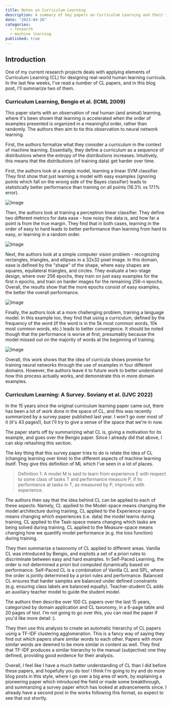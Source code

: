```yaml
---
title: Notes on Curriculum Learning
description: A summary of key papers on Curriculum Learning and their implications for machine learning.
date: "2023-04-26"
categories:
  - research
  - machine learning
published: true
---
```


## Introduction

One of my current research projects deals with applying elements of Curriculum Learning (CL) for designing real-world human learning curricula. In the last few weeks, I've read a number of CL papers, and in this blog post, I'll summarize two of them.

### Curriculum Learning, Bengio et al. (ICML 2009)

This paper starts with an observation of real human (and animal) learning, where it's been shown that learning is accelerated when the order of examples presented is organized in a meaningful order, rather than randomly. The authors then aim to tie this observation to neural network learning.

First, the authors formalize what they consider a curriculum in the context of machine learning. Essentially, they define a curriculum as a sequence of distributions where the entropy of the distributions increases. Intuitively, this means that the distributions (of training data) get harder over time.

First, the authors look at a simple model, learning a linear SVM classifier. They first show that just learning a model with easy examples (ignoring points which fall on the wrong side of the Bayes classifier) leads to statistically better performance than training on all points (16.3% vs 17.1% error).

![Image](https://saumikn.com/wp-content/uploads/image-1682482457399.png)

Then, the authors look at training a perceptron linear classifier. They define two different metrics for data ease - how noisy the data is, and how far a point is from the true margin. They find that in both cases, learning in the order of easy to hard leads to better performance than learning from hard to easy, or learning in a random order.

![Image](https://saumikn.com/wp-content/uploads/image-1682482713105.png)

Next, the authors look at a simple computer vision problem - recognizing rectangles, triangles, and ellipses in a 32x32 pixel image. In this domain, ease is defined by the "shape" of the shape, where easy shapes are squares, equilateral triangles, and circles. They evaluate a two-stage design, where over 256 epochs, they train on just easy examples for the first n epochs, and train on harder images for the remaining 256-n epochs. Overall, the results show that the more epochs consist of easy examples, the better the overall performance.

![Image](https://saumikn.com/wp-content/uploads/image-1682483842124.png)

Finally, the authors look at a more challenging problem, training a language model. In this example too, they find that using a curriculum, defined by the frequency of the word (if the word is in the 5k most common words, 10k most common words, etc.) leads to better convergence. It should be noted though that the performance is worse at first, presumably because the model missed out on the majority of words at the beginning of training.

![Image](https://saumikn.com/wp-content/uploads/image-1682485966500.png)

Overall, this work shows that the idea of curricula shows promise for training neural networks through the use of examples in four different domains. However, the authors leave it to future work to better understand how this process actually works, and demonstrate this in more domain examples.

### Curriculum Learning: A Survey. Soviany et al. (IJVC 2022)

In the 15 years since the original curriculum learning paper came out, there has been a lot of work done in the space of CL, and this was recently summarized by a survey paper published last year. I won't go over most of it (it's 43 pages!), but I'll try to give a sense of the space that we're in now.

The paper starts off by summarizing what CL is, giving a motivation for its example, and goes over the Bengio paper. Since I already did that above, I can skip rehashing this section.

The key thing that this survey paper tries to do is relate the idea of CL (changing learning over time) to the different aspects of machine learning itself. They give this definition of ML which I've seen in a lot of places.

> Definition 1: A model M is said to learn from experience E with respect to some class of tasks T and performance measure P, if its performance at tasks in T, as measured by P, improves with experience.

The authors then say that the idea behind CL can be applied to each of these aspects. Namely, CL applied to the Model-space means changing the model architecture during training, CL applied to the Experience-space means changing which experiences (i.e. data) the model learns during training, CL applied to the Task-space means changing which tasks are being solved during training, CL applied to the Measure-space means changing how we quantify model performance (e.g. the loss function) during training.

They then summarize a taxonomy of CL applied to different areas. Vanilla CL was introduced by Bengio, and exploits a set of a priori rules to discriminate between easy and hard examples. In Self-Paced Learning, the order is not determined a priori but computed dynamically based on performance. Self-Paced CL is a combination of Vanilla CL and SPL, where the order is jointly determined by a priori rules and performance. Balanced CL ensures that harder samples are balanced under defined constraints (e.g. ensuring class labels are balanced equally). Teacher-student CL adds an auxiliary teacher model to guide the student model.

The authors then describe over 100 CL papers over the last 15 years, categorized by domain application and CL taxonomy, in a 6-page table and 20 pages of text. I'm not going to go over this, you can read the paper if you'd like more detail :).

They then use this analysis to create an automatic hierarchy of CL papers using a TF-IDF clustering agglomeration. This is a fancy way of saying they find out which papers share similar words to each other. Papers with more similar words are deemed to be more similar in content as well. They find that TF-IDF produces a similar hierarchy to the manual (subjective) one they defined, providing good evidence for their analysis.

Overall, I feel like I have a much better understanding of CL than I did before these papers, and hopefully you do too! I think I'm going to try and do more blog posts in this style, where I go over a big area of work, by explaining a pioneering paper which introduced the field or made some breakthrough, and summarizing a survey paper which has looked at advancements since. I already have a second post in the works following this format, so expect to see that out shortly.
